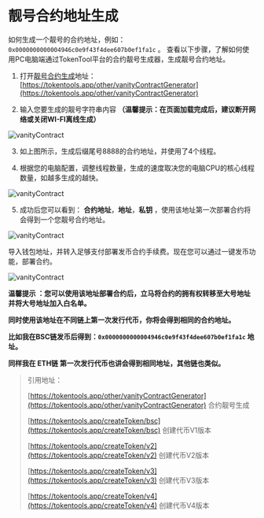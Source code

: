 # 靓号合约地址生成

如何生成一个靓号的合约地址，例如：``0x0000000000004946c0e9f43f4dee607b0ef1fa1c`` 。
查看以下步骤，了解如何使用PC电脑端通过TokenTool平台的合约靓号生成器，生成靓号合约地址。

1. 打开[靓号合约生成](https://tokentools.app/other/vanityContractGenerator)地址：[https://tokentools.app/other/vanityContractGenerator](https://tokentools.app/other/vanityContractGenerator)

2. 输入您要生成的靓号字符串内容 **（温馨提示：在页面加载完成后，建议断开网络或关闭WI-FI离线生成）**


![vanityContract](../.gitbook/assets/other/vanity/Snipaste_2022-12-23_17-12-18.png)


3. 如上图所示，生成后缀尾号8888的合约地址，并使用了4个线程。

4. 根据您的电脑配置，调整线程数量，生成的速度取决您的电脑CPU的核心线程数量，如越多生成的越快。

![vanityContract](../.gitbook/assets/other/vanity/Snipaste_2022-12-23_17-24-36.png)



5. 成功后您可以看到： **合约地址**，**地址**，**私钥**  ，使用该地址第一次部署合约将会得到一个您靓号合约地址。



![vanityContract](../.gitbook/assets/other/vanity/Snipaste_2022-12-23_17-38-17.png)



导入钱包地址，并转入足够支付部署发币合约手续费。现在您可以通过一键发币功能，部署合约。



![vanityContract](../.gitbook/assets/other/vanity/Snipaste_2022-12-23_17-45-57.png)

**温馨提示 ：您可以使用该地址部署合约后，立马将合约的拥有权转移至大号地址并将大号地址加入白名单。**

**同时使用该地址在不同链上第一次发行代币，你将会得到相同的合约地址。**

**比如我在BSC链发币后得到：`0x0000000000004946c0e9f43f4dee607b0ef1fa1c` 地址。**

**同样我在 ETH链 第一次发行代币也讲会得到相同地址，其他链也类似。**







> 引用地址：
>
> [https://tokentools.app/other/vanityContractGenerator](https://tokentools.app/other/vanityContractGenerator) 合约靓号生成
>
> [https://tokentools.app/createToken/bsc](https://tokentools.app/createToken/bsc) 创建代币V1版本
>
> [https://tokentools.app/createToken/v2](https://tokentools.app/createToken/v2) 创建代币V2版本
>
> [https://tokentools.app/createToken/v3](https://tokentools.app/createToken/v3) 创建代币V3版本
>
> [https://tokentools.app/createToken/v4](https://tokentools.app/createToken/v4) 创建代币V4版本

